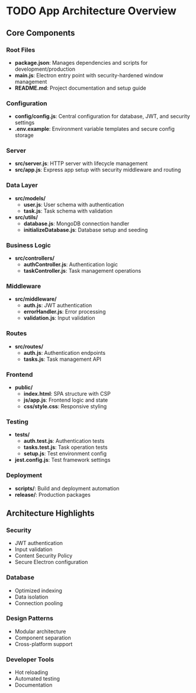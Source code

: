 # TODO App Architecture Overview

## Core Components

### Root Files
- **package.json**: Manages dependencies and scripts for development/production
- **main.js**: Electron entry point with security-hardened window management
- **README.md**: Project documentation and setup guide

### Configuration
- **config/config.js**: Central configuration for database, JWT, and security settings
- **.env.example**: Environment variable templates and secure config storage

### Server
- **src/server.js**: HTTP server with lifecycle management
- **src/app.js**: Express app setup with security middleware and routing

### Data Layer
- **src/models/**
  - **user.js**: User schema with authentication
  - **task.js**: Task schema with validation
- **src/utils/**
  - **database.js**: MongoDB connection handler
  - **initializeDatabase.js**: Database setup and seeding

### Business Logic
- **src/controllers/**
  - **authController.js**: Authentication logic
  - **taskController.js**: Task management operations

### Middleware
- **src/middleware/**
  - **auth.js**: JWT authentication
  - **errorHandler.js**: Error processing
  - **validation.js**: Input validation

### Routes
- **src/routes/**
  - **auth.js**: Authentication endpoints
  - **tasks.js**: Task management API

### Frontend
- **public/**
  - **index.html**: SPA structure with CSP
  - **js/app.js**: Frontend logic and state
  - **css/style.css**: Responsive styling

### Testing
- **tests/**
  - **auth.test.js**: Authentication tests
  - **tasks.test.js**: Task operation tests
  - **setup.js**: Test environment config
- **jest.config.js**: Test framework settings

### Deployment
- **scripts/**: Build and deployment automation
- **release/**: Production packages

## Architecture Highlights

### Security
- JWT authentication
- Input validation
- Content Security Policy
- Secure Electron configuration

### Database
- Optimized indexing
- Data isolation
- Connection pooling

### Design Patterns
- Modular architecture
- Component separation
- Cross-platform support

### Developer Tools
- Hot reloading
- Automated testing
- Documentation

